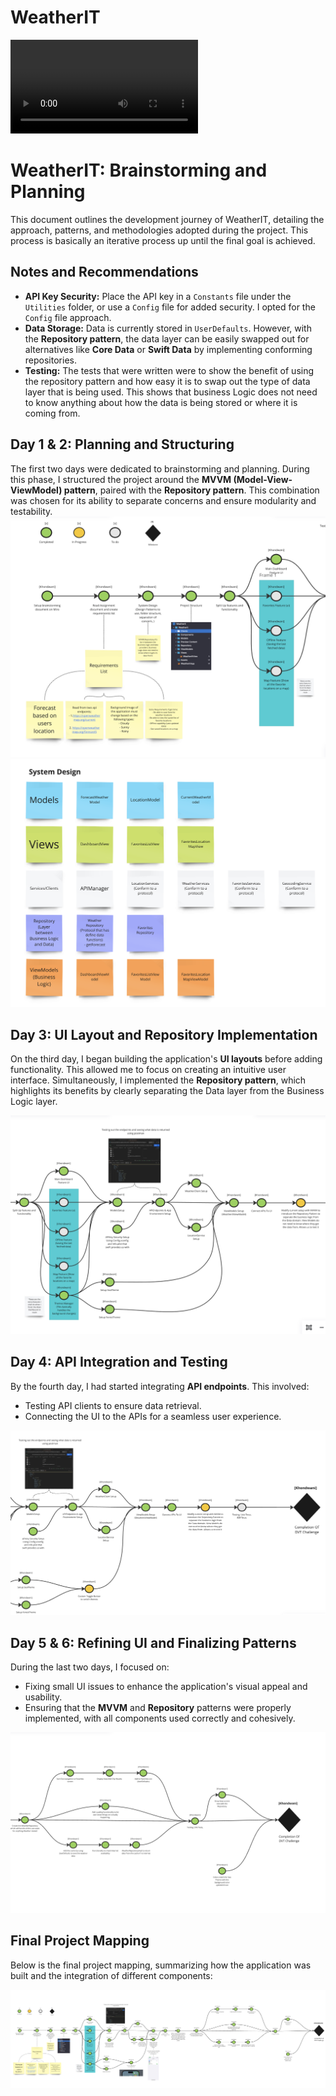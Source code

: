 # WeatherIT

![Final Application](./ReadMeAssets/Recording.mp4)

# WeatherIT: Brainstorming and Planning

This document outlines the development journey of WeatherIT, detailing the approach, patterns, and methodologies adopted during the project. This process is basically an iterative process up until the final goal is achieved.

## Notes and Recommendations

- **API Key Security:** Place the API key in a `Constants` file under the `Utilities` folder, or use a `Config` file for added security. I opted for the `Config` file approach.
- **Data Storage:** Data is currently stored in `UserDefaults`. However, with the **Repository pattern**, the data layer can be easily swapped out for alternatives like **Core Data** or **Swift Data** by implementing conforming repositories.
- **Testing:** The tests that were written were to show the benefit of using the repository pattern and how easy it is to swap out the type of data layer that is being used. This shows that business Logic does not need to know anything about how the data is being stored or where it is coming from.

## Day 1 & 2: Planning and Structuring

The first two days were dedicated to brainstorming and planning. During this phase, I structured the project around the **MVVM (Model-View-ViewModel) pattern**, paired with the **Repository pattern**. This combination was chosen for its ability to separate concerns and ensure modularity and testability.
![Day 1 Planning](./ReadMeAssets/Day%201%20.png)
![Day 1 & 2 Planning](./ReadMeAssets/Day%201-2%20System%20Design.png)

## Day 3: UI Layout and Repository Implementation

On the third day, I began building the application's **UI layouts** before adding functionality. This allowed me to focus on creating an intuitive user interface. Simultaneously, I implemented the **Repository pattern**, which highlights its benefits by clearly separating the Data layer from the Business Logic layer.

![Day 3 UI and Repository](./ReadMeAssets/Day3.png)

## Day 4: API Integration and Testing

By the fourth day, I had started integrating **API endpoints**. This involved:

- Testing API clients to ensure data retrieval.
- Connecting the UI to the APIs for a seamless user experience.

![Day 4 API Integration](./ReadMeAssets/Day%204.png)

## Day 5 & 6: Refining UI and Finalizing Patterns

During the last two days, I focused on:

- Fixing small UI issues to enhance the application's visual appeal and usability.
- Ensuring that the **MVVM** and **Repository** patterns were properly implemented, with all components used correctly and cohesively.

![Day 7 Refinements](./ReadMeAssets/Day%206%20&%207.png)

## Final Project Mapping

Below is the final project mapping, summarizing how the application was built and the integration of different components:

![Final Project Mapping](./ReadMeAssets/FinalDay.png)


